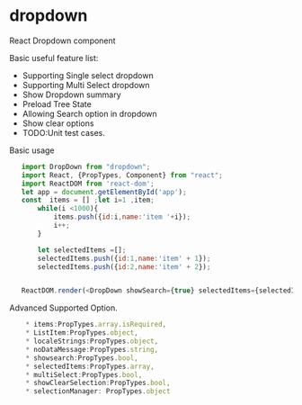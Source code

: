 # dropdown
React Dropdown component

Basic useful feature list:

 * Supporting Single select dropdown
 * Supporting Multi Select dropdown
 * Show Dropdown summary
 * Preload Tree State
 * Allowing Search option in dropdown
 * Show clear options
 * TODO:Unit test cases.



 Basic usage

 ```javascript
    import DropDown from "dropdown";
    import React, {PropTypes, Component} from "react";
    import ReactDOM from 'react-dom';
    let app = document.getElementById('app');
    const  items = [] ;let i=1 ,item;
        while(i <1000){
            items.push({id:i,name:'item '+i});
            i++;
        }

        let selectedItems =[];
        selectedItems.push({id:1,name:'item' + 1});
        selectedItems.push({id:2,name:'item' + 2});


    ReactDOM.render(<DropDown showSearch={true} selectedItems={selectedItems} items={items} multiSelect={true}></DropDown>,app)

 ```

Advanced  Supported Option.
```javascript
    * items:PropTypes.array.isRequired,
    * ListItem:PropTypes.object,
    * localeStrings:PropTypes.object,
    * noDataMessage:PropTypes.string,
    * showsearch:PropTypes.bool,
    * selectedItems:PropTypes.array,
    * multiSelect:PropTypes.bool,
    * showClearSelection:PropTypes.bool,
    * selectionManager: PropTypes.object
```
